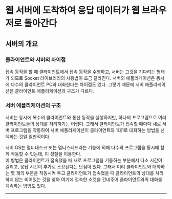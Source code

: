 # 웹 서버에 도착하여 응답 데이터가 웹 브라우저로 돌아간다

## 서버의 개요

### 클라이언트와 서버의 차이점

접속 동작을 할 때 클라이언트에서 접속 동작을 수행하고, 서버는 그것을 기다리는 형태가 되므로 Socket 라이브러리의 사용법이 조금 달라진다. 서버의 애플리케이션은 동시에 다수의 클라이언트 PC와 대화한다는 차이점도 있다. 그렇기 때문에 서버 애플리케이션은 클라이언트 애플리케이션과 구조가 다르다.  

### 서버 애플리케이션의 구조

서버는 동시에 복수의 클라이언트와 통신 동작을 실행하지만, 하나의 프로그램으로 여러 클라이언트들의 상대를 처리하기는 어렵다. 그래서 클라이언트가 접속할 때마다 새로 서버 프로그램을 작동하여 서버 애플리케이션이 클라이언트와 1대1로 대화하는 방법을 선택하는 것일 일반적이다.  

서버 OS는 멀티태스크 또는 멀티스레드라는 기능에 의해 다수의 프로그램을 동시에 함께 작동할 수 잇는데, 이 성질을 이용한다.  
이 방법은 클라이언트가 접속했을 때 새로 프로그램을 기동하는 부분에서 다소 시간이 걸리고, 응답 시간이 추가로 소요된다는 단점이 있다. 그래서 미리 클라이언트와 대화하는 몇 개의 부분을 작동시켜 두고 클라이언트가 접속했을 때 클라이언트의 상대를 처리하지 않는 비어있는 것을 찾아 여기에 접속한 소켓을 건네주어 클라이언트와의 대화를 계속하는 방법도 있다.  

***